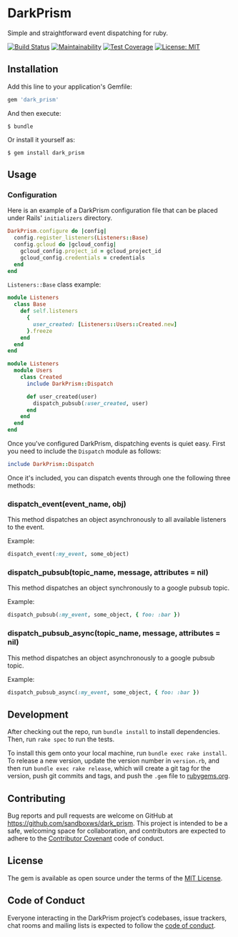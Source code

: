 # DarkPrism

Simple and straightforward event dispatching for ruby.

[![Build Status](https://travis-ci.com/sandboxws/dark_prism.svg?branch=master)](https://travis-ci.com/sandboxws/dark_prism)
[![Maintainability](https://api.codeclimate.com/v1/badges/5660cb7cfd7c184bf096/maintainability)](https://codeclimate.com/github/sandboxws/dark_prism/maintainability)
[![Test Coverage](https://api.codeclimate.com/v1/badges/5660cb7cfd7c184bf096/test_coverage)](https://codeclimate.com/github/sandboxws/dark_prism/test_coverage)
[![License: MIT](https://img.shields.io/badge/License-MIT-yellow.svg)](https://opensource.org/licenses/MIT)

## Installation

Add this line to your application's Gemfile:

```ruby
gem 'dark_prism'
```

And then execute:

    $ bundle

Or install it yourself as:

    $ gem install dark_prism

## Usage

### Configuration

Here is an example of a DarkPrism configuration file that can be placed under Rails' `initializers` directory.

```ruby
DarkPrism.configure do |config|
  config.register_listeners(Listeners::Base)
  config.gcloud do |gcloud_config|
    gcloud_config.project_id = gcloud_project_id
    gcloud_config.credentials = credentials
  end
end
```

`Listeners::Base` class example:
```ruby
module Listeners
  class Base
    def self.listeners
      {
        user_created: [Listeners::Users::Created.new]
      }.freeze
    end
  end
end

module Listeners
  module Users
    class Created
      include DarkPrism::Dispatch

      def user_created(user)
        dispatch_pubsub(:user_created, user)
      end
    end
  end
end

```

Once you've configured DarkPrism, dispatching events is quiet easy. First you need to include the `Dispatch` module as follows:

```ruby
include DarkPrism::Dispatch
```

Once it's included, you can dispatch events through one the following three methods:

### dispatch_event(event_name, obj)

This method dispatches an object asynchronously to all available listeners to the event.

Example:
```ruby
dispatch_event(:my_event, some_object)
```

### dispatch_pubsub(topic_name, message, attributes = nil)

This method dispatches an object synchronously to a google pubsub topic.

Example:
```ruby
dispatch_pubsub(:my_event, some_object, { foo: :bar })
```

### dispatch_pubsub_async(topic_name, message, attributes = nil)

This method dispatches an object asynchronously to a google pubsub topic.

Example:
```ruby
dispatch_pubsub_async(:my_event, some_object, { foo: :bar })
```

## Development

After checking out the repo, run `bundle install` to install dependencies. Then, run `rake spec` to run the tests.

To install this gem onto your local machine, run `bundle exec rake install`. To release a new version, update the version number in `version.rb`, and then run `bundle exec rake release`, which will create a git tag for the version, push git commits and tags, and push the `.gem` file to [rubygems.org](https://rubygems.org).

## Contributing

Bug reports and pull requests are welcome on GitHub at https://github.com/sandboxws/dark_prism. This project is intended to be a safe, welcoming space for collaboration, and contributors are expected to adhere to the [Contributor Covenant](http://contributor-covenant.org) code of conduct.

## License

The gem is available as open source under the terms of the [MIT License](https://opensource.org/licenses/MIT).

## Code of Conduct

Everyone interacting in the DarkPrism project’s codebases, issue trackers, chat rooms and mailing lists is expected to follow the [code of conduct](https://github.com/sandboxws/dark_prism/blob/master/CODE_OF_CONDUCT.md).
